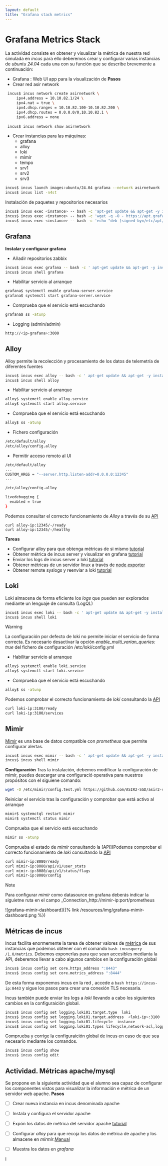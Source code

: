 ```yaml
---
layout: default
title: "Grafana stack metrics"
---
```


# Grafana Metrics Stack
La actividad consiste en obtener y visualizar la métrica de nuestra red simulada en _incus_ para ello deberemos crear y configurar varias instancias de _ubuntu 24.04_ cada una con su función que se describe brevemente a continuación:
* Grafana : Web UI app para la visualización de 
**Pasos**
* Crear red asir network
 ```bash
  incus$ incus network create asirnetwork \
      ipv4.address = 10.10.82.1/24 \
      ipv4.nat = true \ 
      ipv4.dhcp.ranges = 10.10.82.100-10.10.82.200 \
      ipv4.dhcp.routes = 0.0.0.0/0,10.10.82.1 \
      ipv6.address = none
      
  incus$ incus network show asirnetwork     
 ```
* Crear instancias para las máquinas:
	* grafana
	* alloy
	* loki
	* mimir
	* tempo
	* srv1
	* srv2
	* srv3

```bash
incus$ incus launch images:ubuntu/24.04 grafana --network asirnetwork      
incus$ incus list -n4st
```

Instalación de paquetes y repositorios necesarios

```bash
incus$ incus exec <instance> -- bash -c 'apt-get update && apt-get -y install  aptitude wget bash-completion gpg nano xsel vim' 
incus$ incus exec <instance> -- bash -c 'wget -q -O - https://apt.grafana.com/gpg.key | gpg --dearmor > /etc/apt/keyrings/grafana.gpg'
incus$ incus exec <instance> -- bash -c 'echo "deb [signed-by=/etc/apt/keyrings/grafana.gpg] https://apt.grafana.com stable main" | tee /etc/apt/sources.list.d/grafana.list'

```
 
## Grafana
**Instalar y configurar grafana**

* Añadir repositorios zabbix

```bash
incus$ incus exec grafana -- bash -c ' apt-get update && apt-get -y install grafana'
incus$ incus shell grafana
```

* Habilitar servicio al arranque

```bash
grafana$ systemctl enable grafana-server.service
grafana$ systemctl start grafana-server.service
```
* Comprueba que el servicio está escuchando
```bash
grafana$ ss -atunp
```

* Logging (admin/admin)

```bash
http://<ip-grafana>:3000
```

## Alloy
Alloy permite la recolección y procesamiento de los datos de telemetría de diferentes fuentes

```bash
incus$ incus exec alloy -- bash -c ' apt-get update && apt-get -y install alloy'
incus$ incus shell alloy

```

* Habilitar servicio al arranque

```bash
alloy$ systemctl enable alloy.service
alloy$ systemctl start alloy.service
```

* Comprueba que el servicio está escuchando

```bash
alloy$ ss -atunp
```

* Fichero configuración

```bash
/etc/default/alloy
/etc/alloy/config.alloy
```

* Permitir acceso remoto al UI

```bash
/etc/default/alloy
...
CUSTOM_ARGS = "--server.http.listen-addr=0.0.0.0:12345"
...
```

```bash
/etc/alloy/config.alloy

livedebugging {
  enabled = true
}
```

Podemos consultar el correcto funcionamiento de _Alloy_ a través de su [API](https://grafana.com/docs/alloy/latest/reference/http/)

```shell
curl alloy-ip:12345/-/ready
curl alloy-ip:12345/-/healthy
```

**Tareas**
* Configurar alloy para que obtenga métricas de si mismo [tutorial](https://grafana.com/docs/alloy/latest/collect/metamonitoring/)
* Obtener métrica de incus server y visualizar en grafana [tutorial](https://linuxcontainers.org/incus/docs/main/metrics/)
* Enviar los logs de incus server a loki [tutorial](https://linuxcontainers.org/incus/docs/main/server_config/#server-options-logging)
* Obtener métricas de un servidor linux a través de [node exporter](https://gist.github.com/nwesterhausen/d06a772cbf2a741332e37b5b19edb192)
* Obtener remote syslogs y reenviar a loki [tutorial](https://grafana.com/docs/alloy/latest/monitor/monitor-syslog-messages/)


## Loki

Loki almacena de forma eficiente los _logs_ que pueden ser explorados mediante un lenguaje de consulta (LogQL)

```bash
incus$ incus exec loki -- bash -c ' apt-get update && apt-get -y install loki'
incus$ incus shell loki
```

>[!WARNING]
>La configuración por defecto de loki no permite iniciar el servicio de forma correcta. Es necesario desactivar la opción *enable_multi_varian_queries: true* del fichero de configuración /etc/loki/config.yml

* Habilitar servicio al arranque

```bash
alloy$ systemctl enable loki.service
alloy$ systemctl start loki.service
```

* Comprueba que el servicio está escuchando

```bash
alloy$ ss -atunp
```

Podemos comprobar el correcto funcionamiento de _loki_ consultando la [API](https://grafana.com/docs/loki/latest/reference/loki-http-api/)

```bash
curl loki-ip:3100/ready
curl loki-ip:3100/services
```

## Mimir

[Mimir](https://grafana.com/docs/mimir/latest/get-started/) es una base de datos  compatible con _prometheus_ que permite configurar alertas.

```bash
incus$ incus exec mimir -- bash -c ' apt-get update && apt-get -y install mimir'
incus$ incus shell mimir
```

**Configuración**
Tras la instalación, debemos modificar la configuración de mimir, puedes descargar una configuració operativa para nuestros propósitos con el siguiene comando:

```bash
wget -O /etc/mimir/config.test.yml https://github.com/ASIR2-SGD/asir2-sgd.github.io/blob/main/resources/files/mimir_config.yml
```

Reiniciar el servicio tras la configuración y comprobar que está activo al arranque

```bash
mimir$ systemctql restart mimir
mimir$ systemctl status mimir
```

Comprueba que el servicio está escuchando

```bash
mimir ss -atunp
```


Comprueba el estado de _mimir_ consultando la [API](Podemos comprobar el correcto funcionamiento de _loki_ consultando la [API](https://grafana.com/docs/loki/latest/reference/loki-http-api/)

```bash
curl mimir-ip:8080/ready
curl mimir-ip:8080/api/v1/user_stats
curl mimir-ip:8080/api/v1/status/flags
curl mimir-ip:8080/config
```

>[!NOTE]
>Para configurar _mimir_ como datasource en grafana deberás indicar la siguietne ruta en el campo _Connection_http://mimir-ip:port/prometheus


![grafana-mimir-dashboard]({% link /resources/img/grafana-mimir-dashboard.png %})
## Métricas de incus
Incus facilita enormemente la tarea de obtener valores de [métrica](https://linuxcontainers.org/incus/docs/main/metrics/) de  sus instancias que podemos obtener con el comando ```bash incusquery /1.0/metrics```. Debemos exponerlas para que sean accesibles medianta la API, deberemos llevar a cabo algunos cambios en la configuración global

```bash
incus$ incus config set core.https_address ":8443"
incus$ incus config set core.metrics_address ":8444"
```

De esta forma exponemos incus en la red , accede a ```bash https://incus-ip:8443``` y sigue los pasos para crear una conexión TLS necesaria.

Incus también puede enviar los logs a _loki_ llevando a cabo los siguientes cambios en la configuraición global.
```bash
incus$ incus config set logging.loki01.target.type  loki
incus$ incus config set logging.loki01.target.address  <loki-ip>:3100
incus$ incus config set logging.loki01.lifecycle  instance
incus$ incus config set logging.loki01.types lifecycle,network-acl,logging
```

Comprueba y corrige la configuraición global de incus en caso de que sea necesario mediante los comandos.

```bash
incus$ incus config show
incus$ incus config edit
```

## Actividad. Métricas apache/mysql
Se propone en la siguiente actividad que el alumno sea capaz de configurar los componentes vistos para visualizar la información e métrica de un servidor web apache.
**Pasos**
- [ ] Crear nueva instancia en incus denominada apache
- [ ] Instala y configura el servidor apache
- [ ] Expón los datos de métrica del servidor apache [tutorial](https://grafana.com/docs/grafana-cloud/monitor-infrastructure/integrations/integration-reference/integration-apache-http/#before-you-begin)
- [ ] Configurar _alloy_ para que recoja los datos de métrica de apache y los almacene en _mirmir_.[Manual](https://grafana.com/docs/grafana-cloud/monitor-infrastructure/integrations/integration-reference/integration-apache-http/#configuration-snippets-for-grafana-alloy)
- [ ] Muestra los datos en _grafana_


I